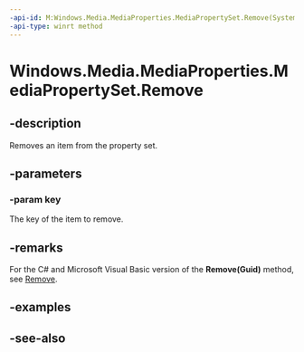 ```yaml
---
-api-id: M:Windows.Media.MediaProperties.MediaPropertySet.Remove(System.Guid)
-api-type: winrt method
---
```


<!-- Method syntax
public void Remove(System.Guid key)
-->

# Windows.Media.MediaProperties.MediaPropertySet.Remove

## -description
Removes an item from the property set.

## -parameters
### -param key
The key of the item to remove.

## -remarks
For the C# and Microsoft Visual Basic version of the **Remove(Guid)** method, see [Remove](/uwp/api/windows.media.mediaproperties.mediapropertyset.remove).

## -examples

## -see-also
